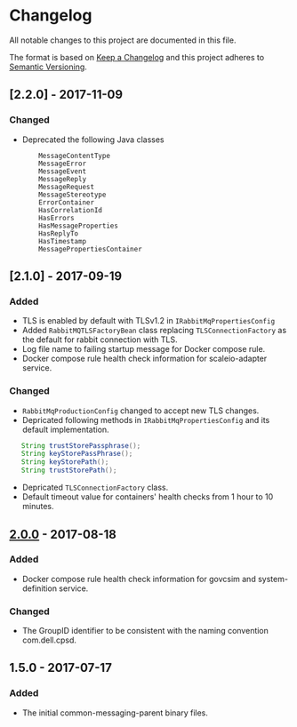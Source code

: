 # Changelog
All notable changes to this project are documented in this file.
 
The format is based on [Keep a Changelog](http://keepachangelog.com/)
and this project adheres to [Semantic Versioning](http://semver.org/).

## [2.2.0] - 2017-11-09

### Changed
 -  Deprecated the following Java classes
	```	Message
		MessageContentType
		MessageError
		MessageEvent
		MessageReply
		MessageRequest
		MessageStereotype
		ErrorContainer
		HasCorrelationId
		HasErrors
		HasMessageProperties
		HasReplyTo
		HasTimestamp
		MessagePropertiesContainer
	```	
## [2.1.0] - 2017-09-19

### Added
 - TLS is enabled by default with TLSv1.2 in ```IRabbitMqPropertiesConfig```
 - Added ```RabbitMQTLSFactoryBean``` class replacing ```TLSConnectionFactory``` as the default for rabbit connection with TLS.
 - Log file name to failing startup message for Docker compose rule.
 - Docker compose rule health check information for scaleio-adapter service.

### Changed
 - ```RabbitMqProductionConfig``` changed to accept new TLS changes.
 -  Depricated following methods in ```IRabbitMqPropertiesConfig``` and its default implementation.
   ```Java
      String trustStorePassphrase();
      String keyStorePassPhrase();
      String keyStorePath();
      String trustStorePath();
   ```
 -  Depricated ```TLSConnectionFactory``` class.
 -  Default timeout value for containers' health checks from 1 hour to 10 minutes.

## [2.0.0] - 2017-08-18

### Added
 - Docker compose rule health check information for govcsim and system-definition service.
 
### Changed
 - The GroupID identifier to be consistent with the naming convention com.dell.cpsd.

## 1.5.0 - 2017-07-17

### Added
 - The initial common-messaging-parent binary files.

[2.0.0]: https://github.com/dellemc-symphony/common-messaging-parent/compare/1.5.0...2.0.0
